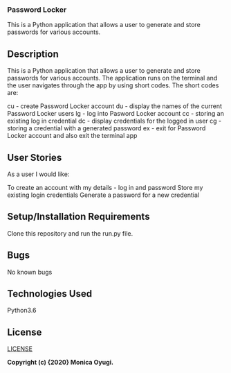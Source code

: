 
### Password Locker
This is a Python application that allows a user to generate and store passwords for various accounts.

## Description
This is a Python application that allows a user to generate and store passwords for various accounts. The application runs on the terminal and the user navigates through the app by using short codes.
The short codes are:

cu - create Password Locker account
du - display the names of the current Password Locker users
lg - log into Pasword Locker account
cc - storing an existing log in credential
dc - display credentials for the logged in user
cg - storing a credential with a generated password
ex - exit for Password Locker account and also exit the terminal app


## User Stories
As a user I would like:

To create an account with my details - log in and password
Store my existing login credentials
Generate a password for a new credential

## Setup/Installation Requirements
Clone this repository and run the run.py file.

## Bugs
No known bugs

## Technologies Used
Python3.6

## License
[LICENSE](LICENSE)


__Copyright (c) {2020}  Monica Oyugi.__

